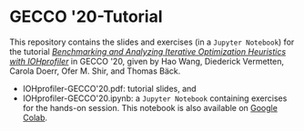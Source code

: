 # GECCO '20-Tutorial

This repository contains the slides and exercises (in a `Jupyter Notebook`) for the tutorial [_Benchmarking and Analyzing Iterative Optimization Heuristics with IOHprofiler_](https://gecco-2020.sigevo.org/index.html/Tutorials#id_Benchmarking%20and%20Analyzing%20Iterative%20Optimization%20Heuristics%20with%20IOHprofiler) in GECCO '20, given by Hao Wang, Diederick Vermetten, Carola Doerr, Ofer M. Shir, and Thomas Bäck.

* IOHprofiler-GECCO'20.pdf: tutorial slides, and
* IOHprofiler-GECCO'20.ipynb: a `Jupyter Notebook` containing exercises for the hands-on session. This notebook is also available on [Google Colab](https://colab.research.google.com/drive/1c_mozIXHQ7YxvlC0UOY9gi6gIrj3vBe6#scrollTo=-53-PF4qBMFH).
